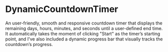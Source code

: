 # DynamicCountdownTimer
An user-friendly, smooth and responsive countdown timer that displays the remaining days, hours, minutes, and seconds until a user-defined end time. It automatically takes the moment of clicking "Start" as the timer’s starting point, and I've also included a dynamic progress bar that visually tracks the countdown’s progress.
